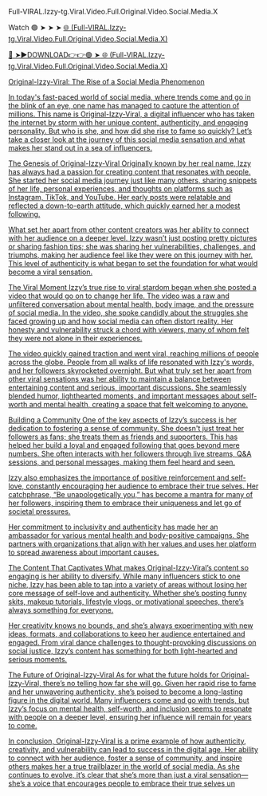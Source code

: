 Full-VIRAL.Izzy-tg.Viral.Video.Full.Original.Video.Social.Media.X

Watch 🟢 ➤ ➤ ➤ <a href="https://yivite.cfd/izzy"> 🌐 (Full-VIRAL.Izzy-tg.Viral.Video.Full.Original.Video.Social.Media.X) 

🔴 ➤►DOWNLOAD👉👉🟢 ➤<a href="https://yivite.cfd/izzy"> 🌐 (Full-VIRAL.Izzy-tg.Viral.Video.Full.Original.Video.Social.Media.X)

Original-Izzy-Viral: The Rise of a Social Media Phenomenon

In today's fast-paced world of social media, where trends come and go in the blink of an eye, one name has managed to capture the attention of millions. This name is Original-Izzy-Viral, a digital influencer who has taken the internet by storm with her unique content, authenticity, and engaging personality. But who is she, and how did she rise to fame so quickly? Let’s take a closer look at the journey of this social media sensation and what makes her stand out in a sea of influencers.

The Genesis of Original-Izzy-Viral Originally known by her real name, Izzy has always had a passion for creating content that resonates with people. She started her social media journey just like many others, sharing snippets of her life, personal experiences, and thoughts on platforms such as Instagram, TikTok, and YouTube. Her early posts were relatable and reflected a down-to-earth attitude, which quickly earned her a modest following.

What set her apart from other content creators was her ability to connect with her audience on a deeper level. Izzy wasn’t just posting pretty pictures or sharing fashion tips; she was sharing her vulnerabilities, challenges, and triumphs, making her audience feel like they were on this journey with her. This level of authenticity is what began to set the foundation for what would become a viral sensation.

The Viral Moment Izzy’s true rise to viral stardom began when she posted a video that would go on to change her life. The video was a raw and unfiltered conversation about mental health, body image, and the pressure of social media. In the video, she spoke candidly about the struggles she faced growing up and how social media can often distort reality. Her honesty and vulnerability struck a chord with viewers, many of whom felt they were not alone in their experiences.

The video quickly gained traction and went viral, reaching millions of people across the globe. People from all walks of life resonated with Izzy's words, and her followers skyrocketed overnight. But what truly set her apart from other viral sensations was her ability to maintain a balance between entertaining content and serious, important discussions. She seamlessly blended humor, lighthearted moments, and important messages about self-worth and mental health, creating a space that felt welcoming to anyone.

Building a Community One of the key aspects of Izzy’s success is her dedication to fostering a sense of community. She doesn't just treat her followers as fans; she treats them as friends and supporters. This has helped her build a loyal and engaged following that goes beyond mere numbers. She often interacts with her followers through live streams, Q&A sessions, and personal messages, making them feel heard and seen.

Izzy also emphasizes the importance of positive reinforcement and self-love, constantly encouraging her audience to embrace their true selves. Her catchphrase, “Be unapologetically you,” has become a mantra for many of her followers, inspiring them to embrace their uniqueness and let go of societal pressures.

Her commitment to inclusivity and authenticity has made her an ambassador for various mental health and body-positive campaigns. She partners with organizations that align with her values and uses her platform to spread awareness about important causes.

The Content That Captivates What makes Original-Izzy-Viral’s content so engaging is her ability to diversify. While many influencers stick to one niche, Izzy has been able to tap into a variety of areas without losing her core message of self-love and authenticity. Whether she’s posting funny skits, makeup tutorials, lifestyle vlogs, or motivational speeches, there’s always something for everyone.

Her creativity knows no bounds, and she’s always experimenting with new ideas, formats, and collaborations to keep her audience entertained and engaged. From viral dance challenges to thought-provoking discussions on social justice, Izzy’s content has something for both light-hearted and serious moments.

The Future of Original-Izzy-Viral As for what the future holds for Original-Izzy-Viral, there’s no telling how far she will go. Given her rapid rise to fame and her unwavering authenticity, she’s poised to become a long-lasting figure in the digital world. Many influencers come and go with trends, but Izzy’s focus on mental health, self-worth, and inclusion seems to resonate with people on a deeper level, ensuring her influence will remain for years to come.

In conclusion, Original-Izzy-Viral is a prime example of how authenticity, creativity, and vulnerability can lead to success in the digital age. Her ability to connect with her audience, foster a sense of community, and inspire others makes her a true trailblazer in the world of social media. As she continues to evolve, it’s clear that she’s more than just a viral sensation—she’s a voice that encourages people to embrace their true selves un
